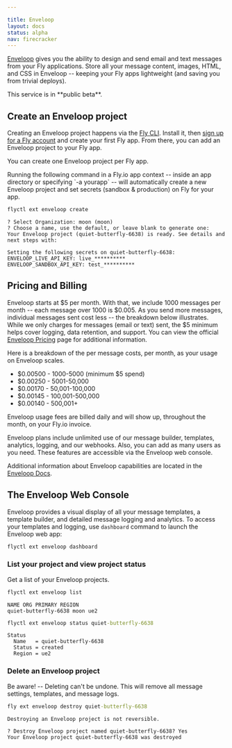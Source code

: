 ```yaml
---

title: Enveloop
layout: docs
status: alpha
nav: firecracker
---
```


[Enveloop](https://enveloop.com) gives you the ability to design and send email and text messages from your Fly applications. Store all your message content, images, HTML, and CSS in Enveloop -- keeping your Fly apps lightweight (and saving you from trivial deploys).

<aside class="callout">
This service is in **public beta**.
</aside>

## Create an Enveloop project

Creating an Enveloop project happens via the [Fly CLI](/docs/hands-on/install-flyctl/). Install it, then [sign up for a Fly account](https://fly.io/docs/getting-started/log-in-to-fly/) and create your first Fly app. From there, you can add an Enveloop project to your Fly app.

You can create one Enveloop project per Fly app.

<aside class="callout">Running the following command in a Fly.io app context -- inside an app directory or specifying `-a yourapp` -- will automatically create a new Enveloop project and set secrets (sandbox & production) on Fly for your app.</aside>

```cmd
flyctl ext enveloop create
```

```output
? Select Organization: moon (moon)
? Choose a name, use the default, or leave blank to generate one:
Your Enveloop project (quiet-butterfly-6638) is ready. See details and next steps with:

Setting the following secrets on quiet-butterfly-6638:
ENVELOOP_LIVE_API_KEY: live_**********
ENVELOOP_SANDBOX_API_KEY: test_**********
```

## Pricing and Billing

Enveloop starts at $5 per month. With that, we include 1000 messages per month -- each message over 1000 is $0.005. As you send more messages, individual messages sent cost less -- the breakdown below illustrates. While we only charges for messages (email or text) sent, the $5 minimum helps cover logging, data retention, and support. You can view the official [Enveloop Pricing](https://enveloop.com/pricing) page for additional information.

<aside class="callout">
Here is a breakdown of the per message costs, per month, as your usage on Enveloop scales.

* $0.00500 - 1000-5000 (minimum $5 spend)
* $0.00250 - 5001-50,000
* $0.00170 - 50,001-100,000
* $0.00145 - 100,001-500,000
* $0.00140 - 500,001+

</aside>

Enveloop usage fees are billed daily and will show up, throughout the month, on your Fly.io invoice.

<aside class="callout">
Enveloop plans include unlimited use of our message builder, templates, analytics, logging, and our webhooks. Also, you can add as many users as you need. These features are accessible via the Enveloop web console.

Additional information about Enveloop capabilities are located in the [Enveloop Docs](https://docs.enveloop.com).
</aside>
  
## The Enveloop Web Console

Enveloop provides a visual display of all your message templates, a template builder, and detailed message logging and analytics. To access your templates and logging, use `dashboard` command to launch the Enveloop web app:

```cmd
flyctl ext enveloop dashboard
```

### List your project and view project status

Get a list of your Enveloop projects.

```cmd
flyctl ext enveloop list
```

```output
NAME ORG PRIMARY REGION
quiet-butterfly-6638 moon ue2
```

```cmd
flyctl ext enveloop status quiet-butterfly-6638
```

```output
Status
  Name   = quiet-butterfly-6638
  Status = created
  Region = ue2
```  

### Delete an Enveloop project

Be aware! -- Deleting can't be undone. This will remove all message settings, templates, and message logs.

```cmd
fly ext enveloop destroy quiet-butterfly-6638
```

```output
Destroying an Enveloop project is not reversible.

? Destroy Enveloop project named quiet-butterfly-6638? Yes
Your Enveloop project quiet-butterfly-6638 was destroyed
```
